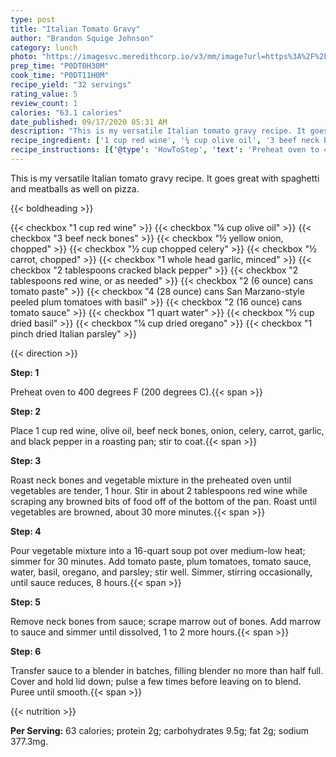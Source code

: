 ```yaml
---
type: post
title: "Italian Tomato Gravy"
author: "Brandon Squige Johnson"
category: lunch
photo: "https://imagesvc.meredithcorp.io/v3/mm/image?url=https%3A%2F%2Fimages.media-allrecipes.com%2Fuserphotos%2F7815418.jpg"
prep_time: "P0DT0H30M"
cook_time: "P0DT11H0M"
recipe_yield: "32 servings"
rating_value: 5
review_count: 1
calories: "63.1 calories"
date_published: 09/17/2020 05:31 AM
description: "This is my versatile Italian tomato gravy recipe. It goes great with spaghetti and meatballs as well on pizza."
recipe_ingredient: ['1 cup red wine', '¼ cup olive oil', '3 beef neck bones', '½ yellow onion, chopped', '½ cup chopped celery', '½ carrot, chopped', '1 whole head garlic, minced', '2 tablespoons cracked black pepper', '2 tablespoons red wine, or as needed', '2 (6 ounce) cans tomato paste', '4 (28 ounce) cans San Marzano-style peeled plum tomatoes with basil', '2 (16 ounce) cans tomato sauce', '1 quart water', '½ cup dried basil', '¼ cup dried oregano', '1 pinch dried Italian parsley']
recipe_instructions: [{'@type': 'HowToStep', 'text': 'Preheat oven to 400 degrees F (200 degrees C).\n'}, {'@type': 'HowToStep', 'text': 'Place 1 cup red wine, olive oil, beef neck bones, onion, celery, carrot, garlic, and black pepper in a roasting pan; stir to coat.\n'}, {'@type': 'HowToStep', 'text': 'Roast neck bones and vegetable mixture in the preheated oven until vegetables are tender, 1 hour. Stir in about 2 tablespoons red wine while scraping any browned bits of food off of the bottom of the pan. Roast until vegetables are browned, about 30 more minutes.\n'}, {'@type': 'HowToStep', 'text': 'Pour vegetable mixture into a 16-quart soup pot over medium-low heat; simmer for 30 minutes. Add tomato paste, plum tomatoes, tomato sauce, water, basil, oregano, and parsley; stir well. Simmer, stirring occasionally, until sauce reduces, 8 hours.\n'}, {'@type': 'HowToStep', 'text': 'Remove neck bones from sauce; scrape marrow out of bones. Add marrow to sauce and simmer until dissolved, 1 to 2 more hours.\n'}, {'@type': 'HowToStep', 'text': 'Transfer sauce to a blender in batches, filling blender no more than half full. Cover and hold lid down; pulse a few times before leaving on to blend. Puree until smooth.\n'}]
---
```


This is my versatile Italian tomato gravy recipe. It goes great with spaghetti and meatballs as well on pizza. 

{{< boldheading >}}

{{< checkbox "1 cup red wine" >}}
{{< checkbox "¼ cup olive oil" >}}
{{< checkbox "3  beef neck bones" >}}
{{< checkbox "½  yellow onion, chopped" >}}
{{< checkbox "½ cup chopped celery" >}}
{{< checkbox "½  carrot, chopped" >}}
{{< checkbox "1 whole head garlic, minced" >}}
{{< checkbox "2 tablespoons cracked black pepper" >}}
{{< checkbox "2 tablespoons red wine, or as needed" >}}
{{< checkbox "2 (6 ounce) cans tomato paste" >}}
{{< checkbox "4 (28 ounce) cans San Marzano-style peeled plum tomatoes with basil" >}}
{{< checkbox "2 (16 ounce) cans tomato sauce" >}}
{{< checkbox "1 quart water" >}}
{{< checkbox "½ cup dried basil" >}}
{{< checkbox "¼ cup dried oregano" >}}
{{< checkbox "1 pinch dried Italian parsley" >}}


{{< direction >}}

**Step: 1**

Preheat oven to 400 degrees F (200 degrees C).{{< span >}}

**Step: 2**

Place 1 cup red wine, olive oil, beef neck bones, onion, celery, carrot, garlic, and black pepper in a roasting pan; stir to coat.{{< span >}}

**Step: 3**

Roast neck bones and vegetable mixture in the preheated oven until vegetables are tender, 1 hour. Stir in about 2 tablespoons red wine while scraping any browned bits of food off of the bottom of the pan. Roast until vegetables are browned, about 30 more minutes.{{< span >}}

**Step: 4**

Pour vegetable mixture into a 16-quart soup pot over medium-low heat; simmer for 30 minutes. Add tomato paste, plum tomatoes, tomato sauce, water, basil, oregano, and parsley; stir well. Simmer, stirring occasionally, until sauce reduces, 8 hours.{{< span >}}

**Step: 5**

Remove neck bones from sauce; scrape marrow out of bones. Add marrow to sauce and simmer until dissolved, 1 to 2 more hours.{{< span >}}

**Step: 6**

Transfer sauce to a blender in batches, filling blender no more than half full. Cover and hold lid down; pulse a few times before leaving on to blend. Puree until smooth.{{< span >}}

{{< nutrition >}}

**Per Serving:** 63 calories; protein 2g; carbohydrates 9.5g; fat 2g; sodium 377.3mg.